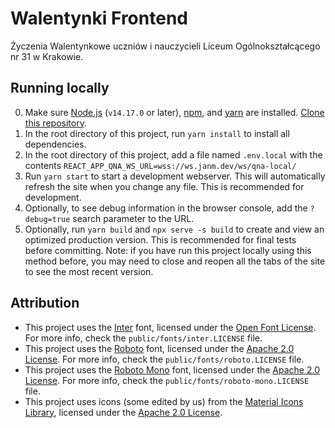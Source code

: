 # Walentynki Frontend

Życzenia Walentynkowe uczniów i nauczycieli Liceum Ogólnokształcącego nr 31 w Krakowie.

## Running locally

0. Make sure [Node.js](https://nodejs.org/) (`v14.17.0` or later), [npm](https://www.npmjs.com/), and [yarn](https://yarnpkg.com/) are installed. [Clone this repository](https://docs.github.com/en/github/creating-cloning-and-archiving-repositories/cloning-a-repository-from-github/cloning-a-repository).
1. In the root directory of this project, run `yarn install` to install all dependencies.
2. In the root directory of this project, add a file named `.env.local` with the contents `REACT_APP_QNA_WS_URL=wss://ws.janm.dev/ws/qna-local/`
3. Run `yarn start` to start a development webserver. This will automatically refresh the site when you change any file. This is recommended for development.
4. Optionally, to see debug information in the browser console, add the `?debug=true` search parameter to the URL.
5. Optionally, run `yarn build` and `npx serve -s build` to create and view an optimized production version. This is recommended for final tests before committing. Note: if you have run this project locally using this method before, you may need to close and reopen all the tabs of the site to see the most recent version.

## Attribution

- This project uses the [Inter](https://github.com/rsms/inter/) font, licensed under the [Open Font License](https://scripts.sil.org/OFL). For more info, check the `public/fonts/inter.LICENSE` file.
- This project uses the [Roboto](https://github.com/google/roboto/) font, licensed under the [Apache 2.0 License](http://www.apache.org/licenses/LICENSE-2.0). For more info, check the `public/fonts/roboto.LICENSE` file.
- This project uses the [Roboto Mono](https://github.com/google/roboto/) font, licensed under the [Apache 2.0 License](http://www.apache.org/licenses/LICENSE-2.0). For more info, check the `public/fonts/roboto-mono.LICENSE` file.
- This project uses icons (some edited by us) from the [Material Icons Library](https://fonts.google.com/icons), licensed under the [Apache 2.0 License](http://www.apache.org/licenses/LICENSE-2.0).

